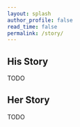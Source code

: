 ```yaml
---
layout: splash
author_profile: false
read_time: false
permalink: /story/
---
```

## His Story
TODO
## Her Story
TODO
